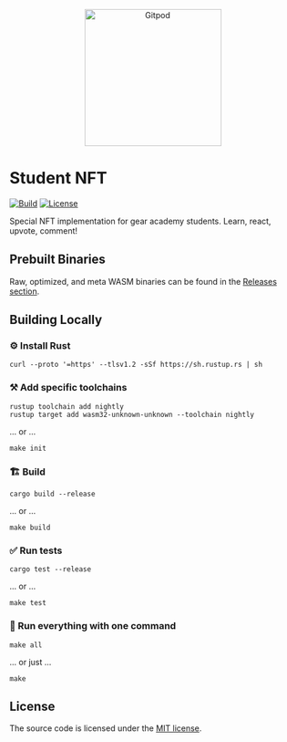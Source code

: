 <p align="center">
  <a href="https://gitpod.io/#https://github.com/gear-dapps/student-nft" target="_blank">
    <img src="https://gitpod.io/button/open-in-gitpod.svg" width="240" alt="Gitpod">
  </a>
</p>

# Student NFT

[![Build][build_badge]][build_href]
[![License][lic_badge]][lic_href]

[build_badge]: https://img.shields.io/github/actions/workflow/status/gear-dapps/student-nft/build.yml?label=Build
[build_href]: https://github.com/gear-dapps/student-nft/actions/workflows/build.yml

[lic_badge]: https://img.shields.io/badge/License-MIT-success
[lic_href]: https://github.com/gear-dapps/student-nft/blob/master/LICENSE

<!-- Description starts here -->

Special NFT implementation for gear academy students. Learn, react, upvote, comment!

<!-- End of description -->

## Prebuilt Binaries

Raw, optimized, and meta WASM binaries can be found in the [Releases section](https://github.com/gear-dapps/student-nft/releases).

## Building Locally

### ⚙️ Install Rust

```shell
curl --proto '=https' --tlsv1.2 -sSf https://sh.rustup.rs | sh
```

### ⚒️ Add specific toolchains

```shell
rustup toolchain add nightly
rustup target add wasm32-unknown-unknown --toolchain nightly
```

... or ...

```shell
make init
```

### 🏗️ Build

```shell
cargo build --release
```

... or ...

```shell
make build
```

### ✅ Run tests

```shell
cargo test --release
```

... or ...

```shell
make test
```

### 🚀 Run everything with one command

```shell
make all
```

... or just ...

```shell
make
```

## License

The source code is licensed under the [MIT license](LICENSE).
